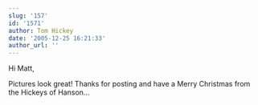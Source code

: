 ```yaml
---
slug: '157'
id: '1571'
author: Tom Hickey
date: '2005-12-25 16:21:33'
author_url: ''
---
```

Hi Matt,

Pictures look great!  Thanks for posting and have a Merry Christmas from the Hickeys of Hanson...
